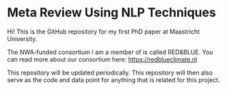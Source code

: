 # Meta Review Using NLP Techniques

Hi! This is the GitHub repository for my first PhD paper at Maastricht University.

The NWA-funded consortium I am a member of is called RED&BLUE. You can read more about our consortium here: <https://redblueclimate.nl>

This repository will be updated periodically. This repository will then also serve as the code and data point for anything that is related for this project.
